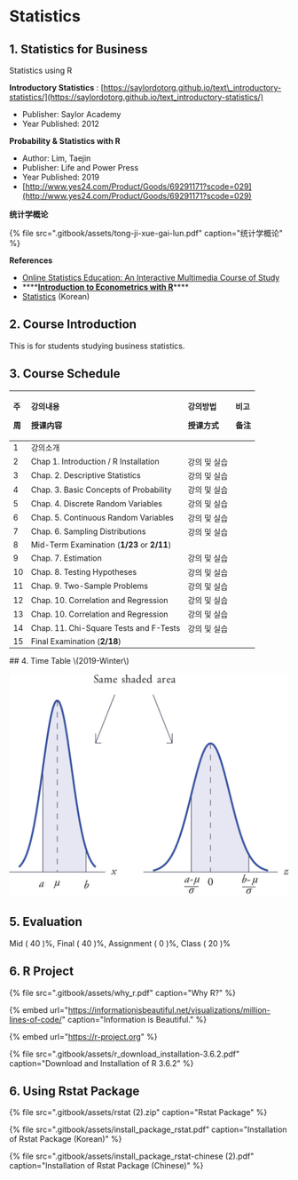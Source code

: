 # Statistics

## 1. Statistics for Business

Statistics using R

**Introductory Statistics** : [https://saylordotorg.github.io/text\_introductory-statistics/](https://saylordotorg.github.io/text_introductory-statistics/)

* Publisher: Saylor Academy
* Year Published: 2012

**Probability & Statistics with R**

* Author: Lim, Taejin
* Publisher: Life and Power Press
* Year Published: 2019
* [http://www.yes24.com/Product/Goods/69291171?scode=029](http://www.yes24.com/Product/Goods/69291171?scode=029)

**统计学概论**

{% file src=".gitbook/assets/tong-ji-xue-gai-lun.pdf" caption="统计学概论" %}

**References**

* [Online Statistics Education: An Interactive Multimedia Course of Study](http://onlinestatbook.com/2/index.html)
* \*\*\*\*[**Introduction to Econometrics with R**](https://www.econometrics-with-r.org/)\*\*\*\*
* [Statistics](https://m.blog.naver.com/PostList.nhn?blogId=mykepzzang&categoryNo=38&currentPage=10) \(Korean\)

## 2. Course Introduction

This is for students studying business statistics.

## 3. Course Schedule

<table>
  <thead>
    <tr>
      <th style="text-align:left">
        <p>&#xC8FC;</p>
        <p>&#x5468;</p>
      </th>
      <th style="text-align:left">
        <p>&#xAC15;&#xC758;&#xB0B4;&#xC6A9;</p>
        <p>&#x6388;&#x8BFE;&#x5185;&#x5BB9;</p>
      </th>
      <th style="text-align:left">
        <p>&#xAC15;&#xC758;&#xBC29;&#xBC95;</p>
        <p>&#x6388;&#x8BFE;&#x65B9;&#x5F0F;</p>
      </th>
      <th style="text-align:left">
        <p>&#xBE44;&#xACE0;</p>
        <p>&#x5907;&#x6CE8;</p>
      </th>
    </tr>
  </thead>
  <tbody>
    <tr>
      <td style="text-align:left">1</td>
      <td style="text-align:left">&#xAC15;&#xC758;&#xC18C;&#xAC1C;</td>
      <td style="text-align:left"></td>
      <td style="text-align:left"></td>
    </tr>
    <tr>
      <td style="text-align:left">2</td>
      <td style="text-align:left">Chap 1. Introduction / R Installation</td>
      <td style="text-align:left">&#xAC15;&#xC758; &#xBC0F; &#xC2E4;&#xC2B5;</td>
      <td style="text-align:left"></td>
    </tr>
    <tr>
      <td style="text-align:left">3</td>
      <td style="text-align:left">Chap. 2. Descriptive Statistics</td>
      <td style="text-align:left">&#xAC15;&#xC758; &#xBC0F; &#xC2E4;&#xC2B5;</td>
      <td style="text-align:left"></td>
    </tr>
    <tr>
      <td style="text-align:left">4</td>
      <td style="text-align:left">Chap. 3. Basic Concepts of Probability</td>
      <td style="text-align:left">&#xAC15;&#xC758; &#xBC0F; &#xC2E4;&#xC2B5;</td>
      <td style="text-align:left"></td>
    </tr>
    <tr>
      <td style="text-align:left">5</td>
      <td style="text-align:left">Chap. 4. Discrete Random Variables</td>
      <td style="text-align:left">&#xAC15;&#xC758; &#xBC0F; &#xC2E4;&#xC2B5;</td>
      <td style="text-align:left"></td>
    </tr>
    <tr>
      <td style="text-align:left">6</td>
      <td style="text-align:left">Chap. 5. Continuous Random Variables</td>
      <td style="text-align:left">&#xAC15;&#xC758; &#xBC0F; &#xC2E4;&#xC2B5;</td>
      <td style="text-align:left"></td>
    </tr>
    <tr>
      <td style="text-align:left">7</td>
      <td style="text-align:left">Chap. 6. Sampling Distributions</td>
      <td style="text-align:left">&#xAC15;&#xC758; &#xBC0F; &#xC2E4;&#xC2B5;</td>
      <td style="text-align:left"></td>
    </tr>
    <tr>
      <td style="text-align:left">8</td>
      <td style="text-align:left">Mid-Term Examination (<b>1/23</b> or <b>2/11</b>)</td>
      <td style="text-align:left"></td>
      <td style="text-align:left"></td>
    </tr>
    <tr>
      <td style="text-align:left">9</td>
      <td style="text-align:left">Chap. 7. Estimation</td>
      <td style="text-align:left">&#xAC15;&#xC758; &#xBC0F; &#xC2E4;&#xC2B5;</td>
      <td style="text-align:left"></td>
    </tr>
    <tr>
      <td style="text-align:left">10</td>
      <td style="text-align:left">Chap. 8. Testing Hypotheses</td>
      <td style="text-align:left">&#xAC15;&#xC758; &#xBC0F; &#xC2E4;&#xC2B5;</td>
      <td style="text-align:left"></td>
    </tr>
    <tr>
      <td style="text-align:left">11</td>
      <td style="text-align:left">Chap. 9. Two-Sample Problems</td>
      <td style="text-align:left">&#xAC15;&#xC758; &#xBC0F; &#xC2E4;&#xC2B5;</td>
      <td style="text-align:left"></td>
    </tr>
    <tr>
      <td style="text-align:left">12</td>
      <td style="text-align:left">Chap. 10. Correlation and Regression</td>
      <td style="text-align:left">&#xAC15;&#xC758; &#xBC0F; &#xC2E4;&#xC2B5;</td>
      <td style="text-align:left"></td>
    </tr>
    <tr>
      <td style="text-align:left">13</td>
      <td style="text-align:left">Chap. 10. Correlation and Regression</td>
      <td style="text-align:left">&#xAC15;&#xC758; &#xBC0F; &#xC2E4;&#xC2B5;</td>
      <td style="text-align:left"></td>
    </tr>
    <tr>
      <td style="text-align:left">14</td>
      <td style="text-align:left">Chap. 11. Chi-Square Tests and F-Tests</td>
      <td style="text-align:left">&#xAC15;&#xC758; &#xBC0F; &#xC2E4;&#xC2B5;</td>
      <td style="text-align:left"></td>
    </tr>
    <tr>
      <td style="text-align:left">15</td>
      <td style="text-align:left">Final Examination (<b>2/18</b>)</td>
      <td style="text-align:left"></td>
      <td style="text-align:left"></td>
    </tr>
  </tbody>
</table>## 4. Time Table \(2019-Winter\)

![](.gitbook/assets/image%20%2894%29.png)

## 5. Evaluation

Mid \( 40  \)%, Final \( 40  \)%, Assignment \(  0 \)%, Class \( 20 \)%



## 6. R Project

{% file src=".gitbook/assets/why\_r.pdf" caption="Why R?" %}

{% embed url="https://informationisbeautiful.net/visualizations/million-lines-of-code/" caption="Information is Beautiful." %}

{% embed url="https://r-project.org" %}

{% file src=".gitbook/assets/r\_download\_installation-3.6.2.pdf" caption="Download and Installation of R 3.6.2" %}

## 6. Using Rstat Package

{% file src=".gitbook/assets/rstat \(2\).zip" caption="Rstat Package" %}

{% file src=".gitbook/assets/install\_package\_rstat.pdf" caption="Installation of Rstat Package \(Korean\)" %}

{% file src=".gitbook/assets/install\_package\_rstat-chinese \(2\).pdf" caption="Installation of Rstat Package \(Chinese\)" %}



